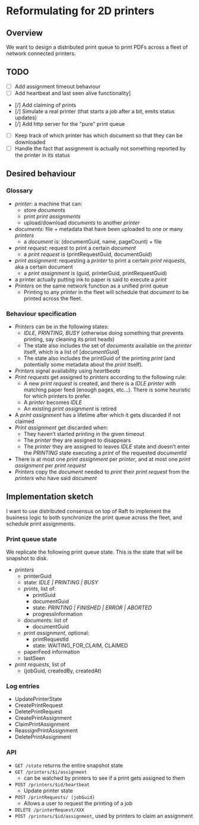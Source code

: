 # Reformulating for 2D printers
## Overview
We want to design a distributed print queue to print PDFs across a fleet of network connected printers.

## TODO

- [ ] Add assignment timeout behaviour
- [ ] Add heartbeat and last seen alive functionality]
- [/] Add claiming of prints
- [/] Simulate a real printer (that starts a job after a bit, emits status updates)
- [/] Add http server for the "pure" print queue
- [ ] Keep track of which printer has which document so that they can be downloaded
- [ ] Handle the fact that assignment is actually not something reported by the printer in its status

## Desired behaviour
### Glossary

* *printer*: a machine that can:
    * store *documents*
    * print *print assignments*
    * upload/download *documents* to another *printer*
* *documents*: file + metadata that have been uploaded to one or many *printers*
    * a *document* is: (documentGuid, name, pageCount) + file
* *print request*: request to print a certain *document*
    * a *print request* is (printRequestGuid, documentGuid)
* *print assignment*: requesting a *printer* to print a certain *print requests*, aka a certain document
    * a *print assignment* is (guid, printerGuid, printRequestGuid)
* a printer actually putting ink to paper is said to execute a *print*
* *Printers* on the same network function as a unified print queue
    * Printing to any *printer* in the fleet will schedule that *document* to be printed across the fleet.

### Behaviour specification

* *Printers* can be in the following states:
    * *IDLE, PRINTING, BUSY* (otherwise doing something that prevents printing, say cleaning its print heads)
    * The state also includes the set of *documents* available on the *printer* itself, which is a list of [*documentGuid*]
    * The state also includes the printGuid of the printing *print* (and potentially some metadata about the *print* itself).
* *Printers* signal availability using *heartbeats*
* *Print requests* get assigned to *printers* according to the following rule:
    * A new *print request* is created, and there is a *IDLE printer* with matching paper feed (enough pages, etc…). There is some heuristic for which printers to prefer.
    * A *printer* becomes *IDLE*
    * An existing *print assignment* is retired
* A *print assignment* has a lifetime after which it gets discarded if not claimed
* *Print assignment* get discarded when:
    * They haven’t started printing in the given timeout
    * The *printer* they are assigned to disappears
    * The *printer* they are assigned to leaves *IDLE* state and doesn’t enter the *PRINTING* state executing a *print* of the requested *documentId*
* There is at most one *print assignment* per *printer*, and at most one *print assignment* per *print request*
* *Printers* copy the *document* needed to *print* their *print request* from the *printers* who have said *document*

## Implementation sketch
I want to use distributed consensus on top of Raft to implement the business logic to both synchronize the print queue across the fleet, and schedule print assignments.

### Print queue state

We replicate the following print queue state. This is the state that will be snapshot to disk.

* *printers*
    * printerGuid
    * state: *IDLE | PRINTING | BUSY*
    * *prints*, list of:
        * printGuid
        * documentGuid
        * state: *PRINTING | FINISHED | ERROR | ABORTED*
        * progressInformation
    * *documents*: list of
        * documentGuid
    * *print assignment*, optional:
        * printRequestId
        * state: WAITING_FOR_CLAIM, CLAIMED
    * paperFeed information
    * lastSeen
* *print requests*, list of
    * (jobGuid, createdBy, createdAt)

### Log entries

* UpdatePrinterState
* CreatePrintRequest
* DeletePrintRequest
* CreatePrintAssignment
* ClaimPrintAssignment
* ReassignPrintAssignment
* DeletePrintAssignment

### API
* `GET /state` returns the entire snapshot state
* `GET /printers/$i/assignment`
    * can be watched by printers to see if a print gets assigned to them
* `POST /printers/$id/heartbeat`
    * Update printer state
* `POST /printRequests/ (jobGuid)`
    * Allows a user to request the printing of a job
* `DELETE /printerRequest/XXX`
* `POST /printers/$id/assignment`, used by printers to claim an assignment


